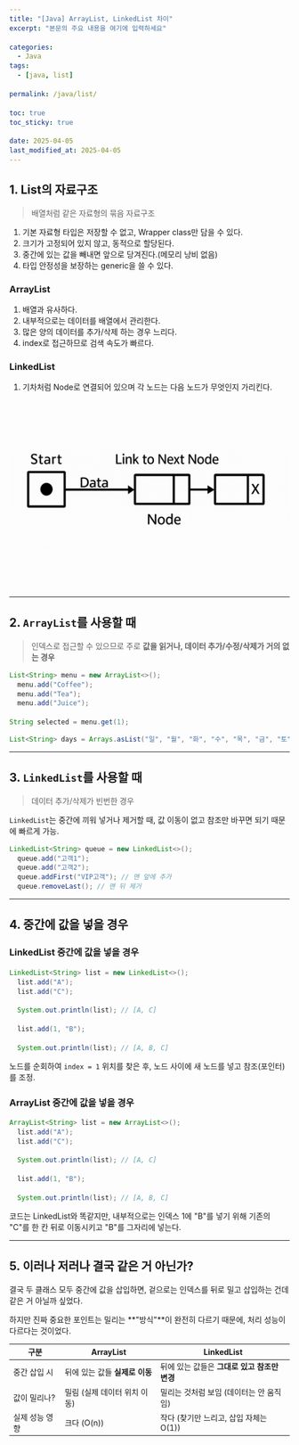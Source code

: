 ```yaml
---
title: "[Java] ArrayList, LinkedList 차이"
excerpt: "본문의 주요 내용을 여기에 입력하세요"

categories:
  - Java
tags:
  - [java, list]

permalink: /java/list/

toc: true
toc_sticky: true

date: 2025-04-05
last_modified_at: 2025-04-05
---
```


## 1. List의 자료구조

>배열처럼 같은 자료형의 묶음 자료구조

1. 기본 자료형 타입은 저장할 수 없고, Wrapper class만 담을 수 있다.
2. 크기가 고정되어 있지 않고, 동적으로 할당된다.
3. 중간에 있는 값을 빼내면 앞으로 당겨진다.(메모리 낭비 없음)
4. 타입 안정성을 보장하는 generic을 쓸 수 있다.

### ArrayList

1. 배열과 유사하다.
2. 내부적으로는 데이터를 배열에서 관리한다.
3. 많은 양의 데이터를 추가/삭제 하는 경우 느리다.
4. index로 접근하므로 검색 속도가 빠르다.

### LinkedList

1. 기차처럼 Node로 연결되어 있으며 각 노드는 다음 노드가 무엇인지 가리킨다.

![linkedlist](/assets/images/posts_img/list/linkedlist.png)

<hr>

## 2. `ArrayList`를 사용할 때

>인덱스로 접근할 수 있으므로 주로 **값을 읽거나, 데이터 추가/수정/삭제가 거의 없는 경우**

```java
List<String> menu = new ArrayList<>();
  menu.add("Coffee");
  menu.add("Tea");
  menu.add("Juice");

String selected = menu.get(1);
```

```java
List<String> days = Arrays.asList("일", "월", "화", "수", "목", "금", "토");
```

<hr>

## 3. `LinkedList`를 사용할 때

>데이터 추가/삭제가 빈번한 경우

`LinkedList`는 중간에 끼워 넣거나 제거할 때, 값 이동이 없고 참조만 바꾸면 되기 때문에 빠르게 가능.

```java
LinkedList<String> queue = new LinkedList<>();
  queue.add("고객1");
  queue.add("고객2");
  queue.addFirst("VIP고객"); // 맨 앞에 추가
  queue.removeLast(); // 맨 뒤 제거
```

<hr>

## 4. 중간에 값을 넣을 경우

### LinkedList 중간에 값을 넣을 경우

```java
LinkedList<String> list = new LinkedList<>();
  list.add("A");
  list.add("C");

  System.out.println(list); // [A, C]

  list.add(1, "B");

  System.out.println(list); // [A, B, C]
```

노드를 순회하여 `index = 1` 위치를 찾은 후, 노드 사이에 새 노드를 넣고 참조(포인터)를 조정.

### ArrayList 중간에 값을 넣을 경우

```java
ArrayList<String> list = new ArrayList<>();
  list.add("A");
  list.add("C");

  System.out.println(list); // [A, C]

  list.add(1, "B");

  System.out.println(list); // [A, B, C]
```

코드는 LinkedList와 똑같지만, 내부적으로는 인덱스 1에 "B"를 넣기 위해 기존의 "C"를 한 칸 뒤로 이동시키고 "B"를 그자리에 넣는다.

<hr>

## 5. 이러나 저러나 결국 같은 거 아닌가?

결국 두 클래스 모두 중간에 값을 삽입하면, 겉으로는 인덱스를 뒤로 밀고 삽입하는 건데 같은 거 아닐까 싶었다.

하지만 진짜 중요한 포인트는 밀리는 **"방식"**이 완전히 다르기 때문에, 처리 성능이 다르다는 것이었다.

| 구분 | ArrayList | LinkedList |
|------|-----------|------------|
| 중간 삽입 시 | 뒤에 있는 값들 **실제로 이동** | 뒤에 있는 값들은 **그대로 있고 참조만 변경** |
| 값이 밀리나? | 밀림 (실제 데이터 위치 이동) | 밀리는 것처럼 보임 (데이터는 안 움직임) |
| 실제 성능 영향 | 크다 (O(n)) | 작다 (찾기만 느리고, 삽입 자체는 O(1)) |